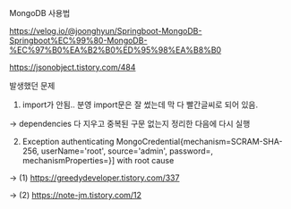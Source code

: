 MongoDB 사용법

https://velog.io/@joonghyun/Springboot-MongoDB-Springboot%EC%99%80-MongoDB-%EC%97%B0%EA%B2%B0%ED%95%98%EA%B8%B0

https://jsonobject.tistory.com/484

발생했던 문제 

1. import가 안됨.. 분영 import문은 잘 썼는데 막 다 빨간글씨로 되어 있음.

-> dependencies 다 지우고 중복된 구문 없는지 정리한 다음에 다시 실행

2. Exception authenticating MongoCredential{mechanism=SCRAM-SHA-256, userName='root', source='admin', password=<hidden>, mechanismProperties=<hidden>}] with root cause

-> (1) https://greedydeveloper.tistory.com/337

-> (2) https://note-jm.tistory.com/12

